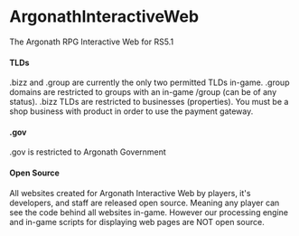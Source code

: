 # ArgonathInteractiveWeb
The Argonath RPG Interactive Web for RS5.1

#### TLDs
.bizz and .group are currently the only two permitted TLDs in-game. .group domains are restricted to groups with an in-game /group (can be of any status). .bizz TLDs are restricted to businesses (properties). You must be a shop business with product in order to use the payment gateway.

#### .gov
.gov is restricted to Argonath Government

#### Open Source
All websites created for Argonath Interactive Web by players, it's developers, and staff are released open source. Meaning any player can see the code behind all websites in-game. However our processing engine and in-game scripts for displaying web pages are NOT open source.
